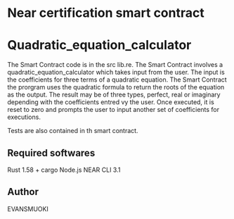 # Near certification smart contract

# Quadratic_equation_calculator
The Smart Contract code is in the src lib.re. The Smart Contract involves a quadratic_equation_calculator which takes input from the user. The input is the coefficients for three terms of a quadratic equation. The Smart Contract the prorgram uses the quadratic formula to return the roots of the equation as the output. The result may be of three types, perfect, real or imaginary depending with the coefficients entred vy the user. Once executed, it is reset to zero and prompts the user to input another set of coefficients for executions.

Tests are also contained in th smart contract.

## Required softwares
Rust 1.58 + cargo
Node.js
NEAR CLI 3.1
## Author
EVANSMUOKI

